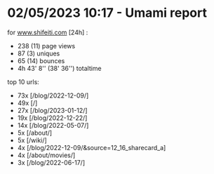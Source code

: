 # 02/05/2023 10:17 - Umami report
for www.shifeiti.com [24h] :

 - 238 (11) page views
 - 87 (3) uniques
 - 65 (14) bounces
 - 4h 43' 8'' (38' 36'') totaltime


top 10 urls:
 - 73x [/blog/2022-12-09/]
 - 49x [/]
 - 27x [/blog/2023-01-12/]
 - 19x [/blog/2022-12-22/]
 - 14x [/blog/2022-05-07/]
 - 5x [/about/]
 - 5x [/wiki/]
 - 4x [/blog/2022-12-09/&source=12_16_sharecard_a]
 - 4x [/about/movies/]
 - 3x [/blog/2022-06-17/]


